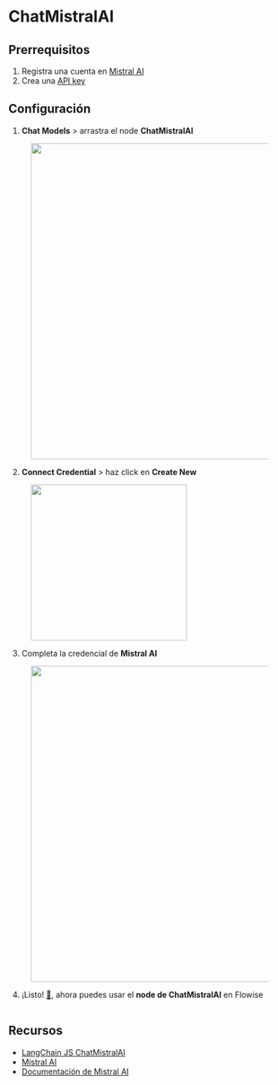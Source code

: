 # ChatMistralAI

## Prerrequisitos

1. Registra una cuenta en [Mistral AI](https://mistral.ai/)
2. Crea una [API key](https://console.mistral.ai/user/api-keys/)

## Configuración

1. **Chat Models** > arrastra el node **ChatMistralAI**

<figure><img src="../../../.gitbook/assets/mistral_ai/1.png" alt="" width="563"><figcaption></figcaption></figure>

2. **Connect Credential** > haz click en **Create New**

<figure><img src="../../../.gitbook/assets/mistral_ai/2.png" alt="" width="278"><figcaption></figcaption></figure>

3. Completa la credencial de **Mistral AI**

<figure><img src="../../../.gitbook/assets/mistral_ai/3.png" alt="" width="563"><figcaption></figcaption></figure>

4. ¡Listo! [🎉](https://emojipedia.org/party-popper/), ahora puedes usar el **node de ChatMistralAI** en Flowise

<figure><img src="../../../.gitbook/assets/mistral_ai/4.png" alt=""><figcaption></figcaption></figure>

## Recursos

* [LangChain JS ChatMistralAI](https://js.langchain.com/docs/integrations/chat/mistral)
* [Mistral AI](https://mistral.ai/)
* [Documentación de Mistral AI](https://docs.mistral.ai/)